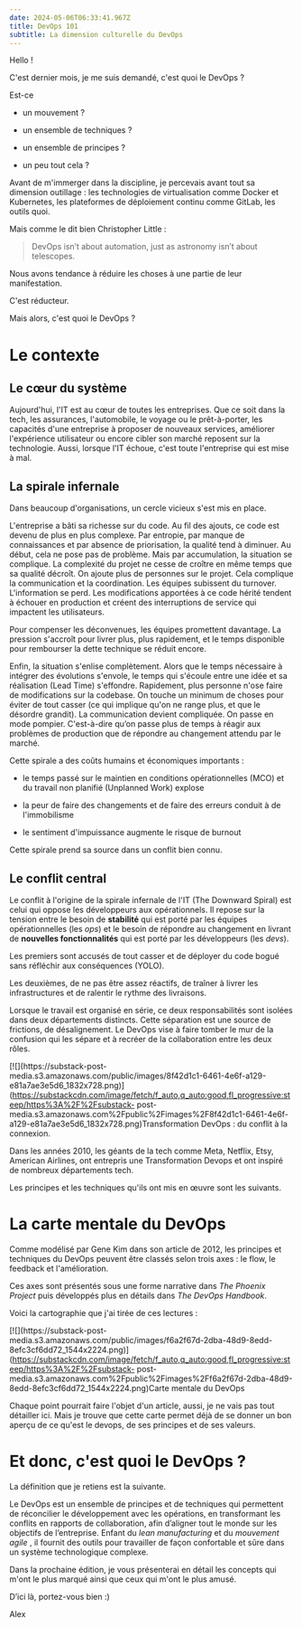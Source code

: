 ```yaml
---
date: 2024-05-06T06:33:41.967Z
title: DevOps 101
subtitle: La dimension culturelle du DevOps
---
```


Hello !

C'est dernier mois, je me suis demandé, c'est quoi le DevOps ?

Est-ce

  * un mouvement ?

  * un ensemble de techniques ?

  * un ensemble de principes ? 

  * un peu tout cela ?

Avant de m'immerger dans la discipline, je percevais avant tout sa dimension
outillage : les technologies de virtualisation comme Docker et Kubernetes, les
plateformes de déploiement continu comme GitLab, les outils quoi.

Mais comme le dit bien Christopher Little :

> DevOps isn’t about automation, just as astronomy isn’t about telescopes.

Nous avons tendance à réduire les choses à une partie de leur manifestation.

C'est réducteur.

Mais alors, c'est quoi le DevOps ?

# Le contexte

## Le cœur du système

Aujourd'hui, l'IT est au cœur de toutes les entreprises. Que ce soit dans la
tech, les assurances, l'automobile, le voyage ou le prêt-à-porter, les
capacités d'une entreprise à proposer de nouveaux services, améliorer
l'expérience utilisateur ou encore cibler son marché reposent sur la
technologie. Aussi, lorsque l'IT échoue, c'est toute l'entreprise qui est mise
à mal.

## La spirale infernale

Dans beaucoup d'organisations, un cercle vicieux s'est mis en place.

L'entreprise a bâti sa richesse sur du code. Au fil des ajouts, ce code est
devenu de plus en plus complexe. Par entropie, par manque de connaissances et
par absence de priorisation, la qualité tend à diminuer. Au début, cela ne
pose pas de problème. Mais par accumulation, la situation se complique. La
complexité du projet ne cesse de croître en même temps que sa qualité décroît.
On ajoute plus de personnes sur le projet. Cela complique la communication et
la coordination. Les équipes subissent du turnover. L'information se perd. Les
modifications apportées à ce code hérité tendent à échouer en production et
créent des interruptions de service qui impactent les utilisateurs.

Pour compenser les déconvenues, les équipes promettent davantage. La pression
s'accroît pour livrer plus, plus rapidement, et le temps disponible pour
rembourser la dette technique se réduit encore.

Enfin, la situation s'enlise complètement. Alors que le temps nécessaire à
intégrer des évolutions s'envole, le temps qui s'écoule entre une idée et sa
réalisation (Lead Time) s'effondre. Rapidement, plus personne n'ose faire de
modifications sur la codebase. On touche un minimum de choses pour éviter de
tout casser (ce qui implique qu'on ne range plus, et que le désordre grandit).
La communication devient compliquée. On passe en mode pompier. C'est-à-dire
qu’on passe plus de temps à réagir aux problèmes de production que de répondre
au changement attendu par le marché.

Cette spirale a des coûts humains et économiques importants :

  * le temps passé sur le maintien en conditions opérationnelles (MCO) et du travail non planifié (Unplanned Work) explose

  * la peur de faire des changements et de faire des erreurs conduit à de l'immobilisme

  * le sentiment d'impuissance augmente le risque de burnout

Cette spirale prend sa source dans un conflit bien connu.

## Le conflit central

Le conflit à l'origine de la spirale infernale de l'IT (The Downward Spiral)
est celui qui oppose les développeurs aux opérationnels. Il repose sur la
tension entre le besoin de **stabilité** qui est porté par les équipes
opérationnelles (les _ops_) et le besoin de répondre au changement en livrant
de **nouvelles fonctionnalités** qui est porté par les développeurs (les
_devs_).

Les premiers sont accusés de tout casser et de déployer du code bogué sans
réfléchir aux conséquences (YOLO).

Les deuxièmes, de ne pas être assez réactifs, de traîner à livrer les
infrastructures et de ralentir le rythme des livraisons.

Lorsque le travail est organisé en série, ce deux responsabilités sont isolées
dans deux départements distincts. Cette séparation est une source de
frictions, de désalignement. Le DevOps vise à faire tomber le mur de la
confusion qui les sépare et à recréer de la collaboration entre les deux
rôles.

[![](https://substack-post-
media.s3.amazonaws.com/public/images/8f42d1c1-6461-4e6f-a129-e81a7ae3e5d6_1832x728.png)](https://substackcdn.com/image/fetch/f_auto,q_auto:good,fl_progressive:steep/https%3A%2F%2Fsubstack-
post-
media.s3.amazonaws.com%2Fpublic%2Fimages%2F8f42d1c1-6461-4e6f-a129-e81a7ae3e5d6_1832x728.png)Transformation
DevOps : du conflit à la connexion.

Dans les années 2010, les géants de la tech comme Meta, Netflix, Etsy,
American Airlines, ont entrepris une Transformation Devops et ont inspiré de
nombreux départements tech.

Les principes et les techniques qu'ils ont mis en œuvre sont les suivants.

# La carte mentale du DevOps

Comme modélisé par Gene Kim dans son article de 2012, les principes et
techniques du DevOps peuvent être classés selon trois axes : le flow, le
feedback et l'amélioration.

Ces axes sont présentés sous une forme narrative dans _The Phoenix Project_
puis développés plus en détails dans _The DevOps Handbook_.

Voici la cartographie que j'ai tirée de ces lectures :

[![](https://substack-post-
media.s3.amazonaws.com/public/images/f6a2f67d-2dba-48d9-8edd-8efc3cf6dd72_1544x2224.png)](https://substackcdn.com/image/fetch/f_auto,q_auto:good,fl_progressive:steep/https%3A%2F%2Fsubstack-
post-
media.s3.amazonaws.com%2Fpublic%2Fimages%2Ff6a2f67d-2dba-48d9-8edd-8efc3cf6dd72_1544x2224.png)Carte
mentale du DevOps

Chaque point pourrait faire l'objet d'un article, aussi, je ne vais pas tout
détailler ici. Mais je trouve que cette carte permet déjà de se donner un bon
aperçu de ce qu'est le devops, de ses principes et de ses valeurs.

# Et donc, c'est quoi le DevOps ?

La définition que je retiens est la suivante.

Le DevOps est un ensemble de principes et de techniques qui permettent de
réconcilier le développement avec les opérations, en transformant les conflits
en rapports de collaboration, afin d’aligner tout le monde sur les objectifs
de l’entreprise. Enfant du _lean manufacturing_ et du _mouvement agile_ , il
fournit des outils pour travailler de façon confortable et sûre dans un
système technologique complexe.

Dans la prochaine édition, je vous présenterai en détail les concepts qui
m'ont le plus marqué ainsi que ceux qui m'ont le plus amusé.

D’ici là, portez-vous bien :)  

Alex  

